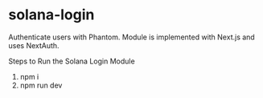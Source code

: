 # solana-login
Authenticate users with Phantom. Module is implemented with Next.js and uses NextAuth.

Steps to Run the Solana Login Module

1. npm i
2. npm run dev
